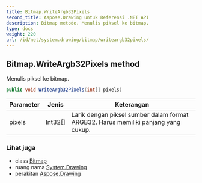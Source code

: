 ```yaml
---
title: Bitmap.WriteArgb32Pixels
second_title: Aspose.Drawing untuk Referensi .NET API
description: Bitmap metode. Menulis piksel ke bitmap.
type: docs
weight: 220
url: /id/net/system.drawing/bitmap/writeargb32pixels/
---
```

## Bitmap.WriteArgb32Pixels method

Menulis piksel ke bitmap.

```csharp
public void WriteArgb32Pixels(int[] pixels)
```

| Parameter | Jenis | Keterangan |
| --- | --- | --- |
| pixels | Int32[] | Larik dengan piksel sumber dalam format ARGB32. Harus memiliki panjang yang cukup. |

### Lihat juga

* class [Bitmap](../)
* ruang nama [System.Drawing](../../bitmap/)
* perakitan [Aspose.Drawing](../../../)


